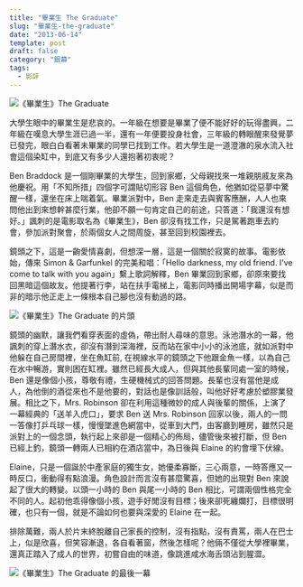 ```yaml
---
title: "畢業生 The Graduate"
slug: "畢業生-the-graduate"
date: "2013-06-14"
template: post
draft: false
category: "銀幕"
tags:
  - 影評
---
```


![《畢業生》The Graduate](/media/graduate-3.jpeg)

大學生眼中的畢業生是悲哀的。一年級在想要是畢業了便不能好好的玩得盡興，二年級在嘆息大學生涯已過一半，還有一年便要投身社會，三年級的轉眼醒來發覺夢已發完，眼白白看著未畢業的同學已找到工作。若大學生是一道澄澈的泉水流入社會這個染缸中，到底又有多少人還抱著初衷呢？

Ben Braddock 是一個剛畢業的大學生，回到家鄉，父母親找來一堆親朋戚友來為他慶祝。用「不知所措」四個字可謂貼切形容 Ben 這個角色，他猶如從惡夢中驚醒一樣，還坐在床上喘着氣。畢業派對中，Ben 走來走去與賓客應酬，人人也來問他出到來想幹甚麼行業，他卻不願一句肯定自己的前途，只答道：「我還沒有想好。」諷刺的是電影取名為《畢業生》，Ben 卻沒有找工作，只是駕著跑車去約會，參加派對聚會，於兩個女人之間周旋，甚至回到校園裡去。

鏡頭之下，這是一齣愛情喜劇，但想深一層，這是一個關於寂寞的故事。電影依始，傳來 Simon & Garfunkel 的完美和唱：「Hello darkness, my old friend. I’ve come to talk with you again」繫上歌詞解釋，Ben 畢業回到家鄉，卻原來要找回黑暗這個故友。他提著行李，站在扶手電梯上，電影同時播出開場字幕，似是而非的暗示他正走上一條根本自己腳也沒有動過的路。

![《畢業生》The Graduate 的片頭](/media/graduate-2.jpg)

鏡頭的幽默，讓我們看穿表面的虛偽，帶出耐人尋味的意思。泳池潛水的一幕，他諷刺的穿上潛水衣，卻沒有潛到深海裡，反而站在家中小小的泳池底，就如派對中他躲在自己房間裡，坐在魚缸前, 在視線水平的鏡頭之下他跟金魚一樣，以為自己在水中暢游，實則困在缸裡。雖然已經長大成人，但與其他長輩同處一室的時候，Ben 還是像個小孩，尊敬有禮，生硬機械式的回答問題。長輩也沒有當他是成人，為他倒的酒從來也不是他要的，對話也是像訓話般，叫他好好考慮於塑膠業發展。相比之下，Mrs. Robinson 卻在利用這種微妙的成人與後輩的關係，上演了一幕經典的「送羊入虎口」，要求 Ben 送 Mrs. Robinson 回家以後，兩人的一問一答像打乒乓球一樣，慢慢墜進色網當中，從車到大門，由客廳到睡房，雖然只是派對上的一個念頭，執行起上來卻是一個精心的佈局，儘管後來被打斷，但 Ben 已經上釣，鏡頭一轉兩人已相約在酒店當中，為日後與 Elaine 的約會埋下伏線。

Elaine，只是一個誕於中產家庭的獨生女，她優柔寡斷，三心兩意，一時答應又一時反口，衝動得有點浪漫。角色設計而言沒有甚麼驚喜，但她的出現對 Ben 來說起了很大的轉變。以頭一小時的 Ben 與尾一小時的 Ben 相比，可謂兩個性格完全不同的人。起初他乖得像個小孩，遊手好閒沒有目標；後來卻死纏爛打，目標很明確，也只有一個，就是不論如何也要與深愛的 Elaine 在一起。

排除萬難，兩人於片末終脫離自己家長的控制，沒有指點，沒有責罵，兩人在巴士上，似是欣喜，但笑容漸退，各自看著窗，然後怎樣呢？他倆不僅從大學裡畢業，還真正踏入了成人的世界，初嘗自由的味道，像跳進咸水海舌頭沾到腥澀。

![《畢業生》The Graduate 的最後一幕](/media/graduate-1.jpg)
